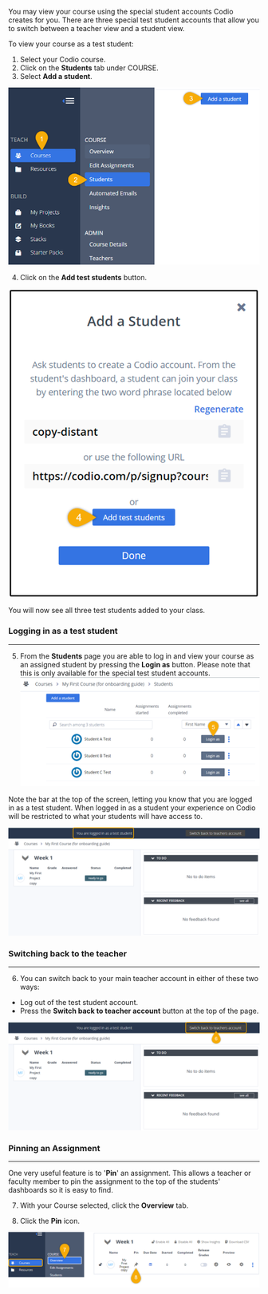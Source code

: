 
You may view your course using the special student accounts Codio creates for you. There are three special test student accounts that allow you to switch between a teacher view and a student view.

To view your course as a test student:

1. Select your Codio course.
2. Click on the **Students** tab under COURSE.
3. Select **Add a student**.

![Step 1) Open your course from the 'Courses' tab. Step 2) Select 'Students' tab. Step 3) Select 'Add a student'.](.guides/img/added-test-students.png)

4. Click on the **Add test students** button.

![Step 4) Select 'Add test students' button.](.guides/img/addTestStudents.png)


You will now see all three test students added to your class.

### Logging in as a test student
---
5. From the **Students** page you are able to log in and view your course as an assigned student by pressing the **Login as** button. Please note that this is only available for the special test student accounts.
![Step 5) Select 'Login as' button next a test student.](.guides/img/loginasstudent.png)

Note the bar at the top of the screen, letting you know that you are logged in as a test student. When logged in as a student your experience on Codio will be restricted to what your students will have access to. 


!["You are logged in as a test student" text appears in a banner at the top of the page.](.guides/img/studentviewofdash.png)

### Switching back to the teacher
---
6. You can switch back to your main teacher account in either of these two ways:

- Log out of the test student account.
- Press the **Switch back to teacher account** button at the top of the page. 

![Step 6) Select 'Switch back to teachers account' from the banner at the top of the page.](.guides/img/switchtoteacher.png)

### Pinning an Assignment
---
One very useful feature is to '**Pin**' an assignment. This allows a teacher or faculty member to pin the assignment to the top of the students' dashboards so it is easy to find.

7. With your Course selected, click the **Overview** tab.

8. Click the **Pin** icon. 

![Select 'Courses' tab and open your course. Step 7) Select 'Overview' tab. Step 8) Select Pin icon next to the Assignment name.](.guides/img/pin.png)